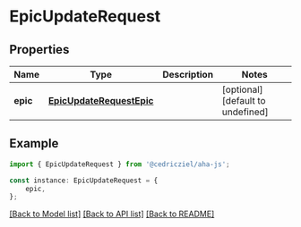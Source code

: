 # EpicUpdateRequest


## Properties

Name | Type | Description | Notes
------------ | ------------- | ------------- | -------------
**epic** | [**EpicUpdateRequestEpic**](EpicUpdateRequestEpic.md) |  | [optional] [default to undefined]

## Example

```typescript
import { EpicUpdateRequest } from '@cedricziel/aha-js';

const instance: EpicUpdateRequest = {
    epic,
};
```

[[Back to Model list]](../README.md#documentation-for-models) [[Back to API list]](../README.md#documentation-for-api-endpoints) [[Back to README]](../README.md)

